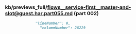 ### kb/previews_full/flows__service-first__master-and-slot@guest.har.part055.md (part 002)

```md
              "lineNumber": 0,
                "columnNumber": 28229
 
```

```
